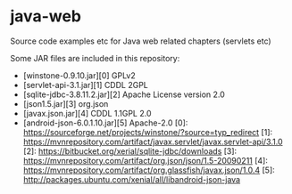 # java-web
Source code examples etc for Java web related chapters (servlets etc)

Some JAR files are included in this repository:

* [winstone-0.9.10.jar][0] GPLv2
* [servlet-api-3.1.jar][1] CDDL 2GPL
* [sqlite-jdbc-3.8.11.2.jar][2] Apache License version 2.0
* [json1.5.jar][3] org.json 
* [javax.json.jar][4] CDDL 1.1GPL 2.0
* [android-json-6.0.1.10.jar][5] Apache-2.0
[0]: https://sourceforge.net/projects/winstone/?source=typ_redirect
[1]: https://mvnrepository.com/artifact/javax.servlet/javax.servlet-api/3.1.0 
[2]: https://bitbucket.org/xerial/sqlite-jdbc/downloads
[3]: https://mvnrepository.com/artifact/org.json/json/1.5-20090211
[4]: https://mvnrepository.com/artifact/org.glassfish/javax.json/1.0.4
[5]: http://packages.ubuntu.com/xenial/all/libandroid-json-java